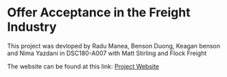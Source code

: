 # Offer Acceptance in the Freight Industry

This project was devloped by Radu Manea, Benson Duong, Keagan benson and Nima Yazdani in DSC180-A007 with Matt Stirling and Flock Freight

The website can be found at this link: [Project Website](https://radumanea23.github.io/UCSDFlockFreightCapstone/)

